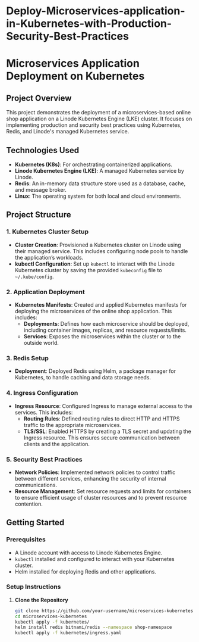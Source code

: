 # Deploy-Microservices-application-in-Kubernetes-with-Production-Security-Best-Practices
# Microservices Application Deployment on Kubernetes

## Project Overview

This project demonstrates the deployment of a microservices-based online shop application on a Linode Kubernetes Engine (LKE) cluster. It focuses on implementing production and security best practices using Kubernetes, Redis, and Linode's managed Kubernetes service.

## Technologies Used

- **Kubernetes (K8s)**: For orchestrating containerized applications.
- **Linode Kubernetes Engine (LKE)**: A managed Kubernetes service by Linode.
- **Redis**: An in-memory data structure store used as a database, cache, and message broker.
- **Linux**: The operating system for both local and cloud environments.

## Project Structure

### 1. Kubernetes Cluster Setup

- **Cluster Creation**: Provisioned a Kubernetes cluster on Linode using their managed service. This includes configuring node pools to handle the application’s workloads.
- **kubectl Configuration**: Set up `kubectl` to interact with the Linode Kubernetes cluster by saving the provided `kubeconfig` file to `~/.kube/config`.

### 2. Application Deployment

- **Kubernetes Manifests**: Created and applied Kubernetes manifests for deploying the microservices of the online shop application. This includes:
  - **Deployments**: Defines how each microservice should be deployed, including container images, replicas, and resource requests/limits.
  - **Services**: Exposes the microservices within the cluster or to the outside world.

### 3. Redis Setup

- **Deployment**: Deployed Redis using Helm, a package manager for Kubernetes, to handle caching and data storage needs.

### 4. Ingress Configuration

- **Ingress Resource**: Configured Ingress to manage external access to the services. This includes:
  - **Routing Rules**: Defined routing rules to direct HTTP and HTTPS traffic to the appropriate microservices.
  - **TLS/SSL**: Enabled HTTPS by creating a TLS secret and updating the Ingress resource. This ensures secure communication between clients and the application.

### 5. Security Best Practices

- **Network Policies**: Implemented network policies to control traffic between different services, enhancing the security of internal communications.
- **Resource Management**: Set resource requests and limits for containers to ensure efficient usage of cluster resources and to prevent resource contention.

## Getting Started

### Prerequisites

- A Linode account with access to Linode Kubernetes Engine.
- `kubectl` installed and configured to interact with your Kubernetes cluster.
- Helm installed for deploying Redis and other applications.

### Setup Instructions

1. **Clone the Repository**

   ```bash
   git clone https://github.com/your-username/microservices-kubernetes.git
   cd microservices-kubernetes
   kubectl apply -f kubernetes/
   helm install redis bitnami/redis --namespace shop-namespace
   kubectl apply -f kubernetes/ingress.yaml

  
